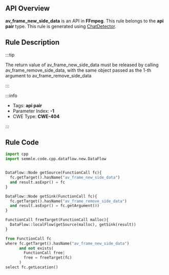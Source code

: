 ---
---


## API Overview
**av_frame_new_side_data** is an API in **FFmpeg**. This rule belongs to the **api pair** type. This rule is generated using [ChatDetector](../../tools/ChatDetector).
## Rule Description

:::tip

The return value of av_frame_new_side_data must be released by calling av_frame_remove_side_data, with the same object passed as the 1-th argument to av_frame_remove_side_data

:::

:::info

- Tags: **api pair**
- Parameter Index: **-1**
- CWE Type: **CWE-404**

:::

## Rule Code
```python
import cpp
import semmle.code.cpp.dataflow.new.DataFlow


DataFlow::Node getSource(FunctionCall fc){
  fc.getTarget().hasName("av_frame_new_side_data")
  and result.asExpr() = fc
}

DataFlow::Node getSink(FunctionCall fc){
  fc.getTarget().hasName("av_frame_remove_side_data")
  and result.asExpr() = fc.getArgument(0)
}

FunctionCall freeTarget(FunctionCall malloc){
  DataFlow::localFlow(getSource(malloc), getSink(result))
}

from FunctionCall fc
where fc.getTarget().hasName("av_frame_new_side_data")
      and not exists(
        FunctionCall free| 
        free = freeTarget(fc)
      )
select fc.getLocation()

```